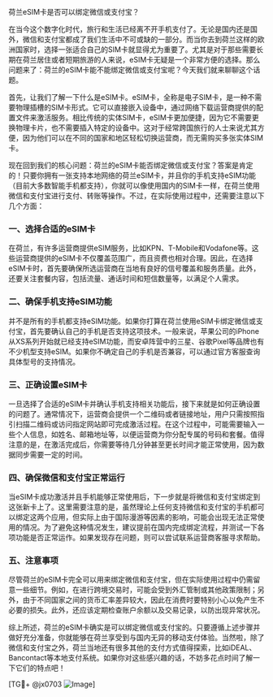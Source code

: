 荷兰eSIM卡是否可以绑定微信或支付宝？

在当今这个数字化时代，旅行和生活已经离不开手机支付了。无论是国内还是国外，微信和支付宝都成了我们生活中不可或缺的一部分。而当你去到荷兰这样的欧洲国家时，选择一张适合自己的SIM卡就显得尤为重要了。尤其是对于那些需要长期在荷兰居住或者短期旅游的人来说，eSIM卡无疑是一个非常方便的选择。那么问题来了：荷兰的eSIM卡能不能绑定微信或支付宝呢？今天我们就来聊聊这个话题。

首先，让我们了解一下什么是eSIM卡。eSIM卡，全称是电子SIM卡，是一种不需要物理插槽的SIM卡形式。它可以直接嵌入设备中，通过网络下载运营商提供的配置文件来激活服务。相比传统的实体SIM卡，eSIM卡更加便捷，因为它不需要更换物理卡片，也不需要插入特定的设备中。这对于经常跨国旅行的人士来说尤其方便，因为他们可以在不同的国家和地区轻松切换运营商，而无需购买多张实体SIM卡。

现在回到我们的核心问题：荷兰的eSIM卡能否绑定微信或支付宝？答案是肯定的！只要你拥有一张支持本地网络的荷兰eSIM卡，并且你的手机支持eSIM功能（目前大多数智能手机都支持），你就可以像使用国内的SIM卡一样，在荷兰使用微信和支付宝进行支付、转账等操作。不过，在实际使用过程中，还需要注意以下几个方面：

### 一、选择合适的eSIM卡

在荷兰，有许多运营商提供eSIM服务，比如KPN、T-Mobile和Vodafone等。这些运营商提供的eSIM卡不仅覆盖范围广，而且资费也相对合理。因此，在选择eSIM卡时，首先要确保所选运营商在当地有良好的信号覆盖和服务质量。此外，还要关注套餐内容，包括流量、通话时间和短信数量等，以满足个人需求。

### 二、确保手机支持eSIM功能

并不是所有的手机都支持eSIM功能。如果你打算在荷兰使用eSIM卡绑定微信或支付宝，首先要确认自己的手机是否支持这项技术。一般来说，苹果公司的iPhone从XS系列开始就已经支持eSIM功能，而安卓阵营中的三星、谷歌Pixel等品牌也有不少机型支持eSIM。如果你不确定自己的手机是否兼容，可以通过官方客服查询具体型号的支持情况。

### 三、正确设置eSIM卡

一旦选择了合适的eSIM卡并确认手机支持相关功能后，接下来就是如何正确设置的问题了。通常情况下，运营商会提供一个二维码或者链接地址，用户只需按照指引扫描二维码或访问指定网站即可完成激活过程。在这个过程中，可能需要输入一些个人信息，如姓名、邮箱地址等，以便运营商为你分配专属的号码和套餐。值得注意的是，在激活完成后，你需要等待几分钟甚至更长时间才能正常使用，因为数据同步需要一定的时间。

### 四、确保微信和支付宝正常运行

当eSIM卡成功激活并且手机能够正常使用后，下一步就是将微信和支付宝绑定到这张新卡上了。这里需要注意的是，虽然理论上任何支持微信和支付宝的手机都可以绑定这两个应用，但实际上由于国际漫游等因素的影响，可能会出现无法正常使用的情况。为了避免这种情况发生，建议提前在国内完成绑定流程，并测试一下各项功能是否正常运作。如果发现存在问题，则可以尝试联系运营商客服寻求帮助。

### 五、注意事项

尽管荷兰的eSIM卡完全可以用来绑定微信和支付宝，但在实际使用过程中仍需留意一些细节。例如，在进行跨境交易时，可能会受到外汇管制或其他政策限制；另外，由于不同国家之间的货币汇率差异较大，因此在消费时要特别小心以免产生不必要的损失。此外，还应该定期检查账户余额以及交易记录，以防出现异常状况。

综上所述，荷兰的eSIM卡确实是可以绑定微信或支付宝的。只要遵循上述步骤并做好充分准备，你就能够在荷兰享受到与国内无异的移动支付体验。当然啦，除了微信和支付宝之外，荷兰当地还有很多其他的支付方式值得探索，比如iDEAL、Bancontact等本地支付系统。如果你对这些感兴趣的话，不妨多花点时间了解一下它们的特点吧！

[TG💪+ @jx0703 ![Image](https://github.com/user-attachments/assets/dbca1d08-cadb-493c-b0ec-ad6f7a83f270)]
